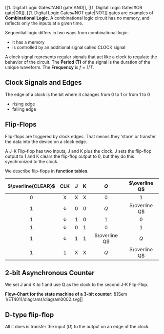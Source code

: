 [[1. Digital Logic Gates#AND gate|AND]], [[1. Digital Logic Gates#OR gate|OR]], [[1. Digital Logic Gates#NOT gate|NOT]] gates are examples of __Combinational Logic__.
A combinational logic circuit has no memory, and reflects only the inputs at a given time.

Sequential logic differs in two ways from combinational logic:
- it has a memory
- is controlled by an additional signal called CLOCK signal

A clock signal represents regular signals that act like a clock to regulate the behavior of the circuit. The __Period (T)__ of the signal is the duration of the unique waveform. The __Frequency__ is $f={1/T}$.

## Clock Signals and Edges
The edge of a clock is the bit where it changes from 0 to 1 or from 1 to 0
- rising edge
- falling edge

## Flip-Flops
Flip-flops are triggered by clock edges. That means they 'store' or transfer the data into the device on a clock edge.

A J-K Flip-flop has two inputs, J and K plus the clock. J sets the flip-flop output to 1 and K clears the flip-flop output to 0, but they do this synchronized to the clock.

We describe flip-flops in __function tables__.

| $\overline{CLEAR}$ | CLK | J   | K   | $Q$   | $\overline Q$ |
| :------------------: | :---: | :---: | :---: | :---: | :-------------: |
| 0                  | X   | X   | X   | 0   | 1             |
| 1                  |  ↓   |   0  |  0   |  $Q$   |    $\overline Q$           |
| 1                  |  ↓   | 1    |  0   | 1    |  0             |
| 1                  |  ↓   |  0   |  1   |  0   |    1           |
| 1                  |   ↓  |  1   |  1   |  $\overline Q$   |    $Q$           |
| 1                  |  1   |  X   |  X   |  $Q$   |     $\overline Q$          |

## 2-bit Asynchronous Counter
We set J and K to 1 and use Q as the clock to the second J-K Flip-Flop.

__Flow-Chart for the state machine of a 3-bit counter:__
![[Sem 1/ET4011/diagrams/diagram0002.svg]]
## D-type flip-flop
All it does is transfer the input ($D$) to the output on an edge of the clock.

